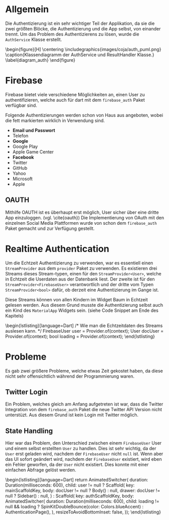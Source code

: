 # Allgemein
Die Authentizierung ist ein sehr wichtiger Teil der Applikation, da sie die zwei größten Blöcke, die Authentizierung und die App selbst, von einander trennt. Um das Problem des Authentizierens zu lösen, wurde die `AuthService` Klasse erstellt.

\begin{figure}[H]
\centering
\includegraphics{images/coja/auth_puml.png}
\caption{Klassendiagramm der AuthService und ResultHandler Klasse.}
\label{diagram_auth}
\end{figure}

# Firebase
Firebase bietet viele verschiedene Möglichkeiten an, einen User zu authentifizieren, welche auch für dart mit dem ```firebase_auth``` Paket verfügbar sind.
 
Folgende Authentizierungen werden schon von Haus aus angeboten, wobei die fett markierten wirklich in Verwendung sind.

* **Email und Passwort**
* Telefon
* **Google**
* Google Play
* Apple Game Center
* **Facebook**
* Twitter
* GitHub
* Yahoo
* Microsoft
* Apple

## OAUTH
Mithilfe OAUTH ist es überhaupt erst möglich, User sicher über eine dritte App einzuloggen. (vgl. \cite{oauth}) Die Implementierung von OAuth mit den einzelnen Social Media Plattformen wurde von schon dem `firebase_auth` Paket gemacht und zur Verfügung gestellt.

# Realtime Authentication
Um die Echtzeit Authentizierung zu verwenden, war es essentiell einen `StreamProvider` aus dem `provider` Paket zu verwenden. Es existieren drei Streams dieses Stream-typen, einen für den `StreamProvider<User>`, welche in Echtzeit die Userdaten aus der Datenbank liest. Der zweite ist für den `StreamProvider<FirebaseUser>` verantwortlich und der dritte vom Typen `StreamProvider<bool>` dafür, ob derzeit eine Authentizierung im Gange ist.

Diese Streams können von allen Kindern im Widget Baum in Echtzeit gelesen werden. Aus diesem Grund musste die Authentizierung selbst auch ein Kind des `MaterialApp` Widgets sein. (siehe Code Snippet am Ende des Kapitels)

\begin{lstlisting}[language=Dart]
/* Wie man die Echtzeitdaten des Streams auslesen kann. */
FirebaseUser user = Provider.of<FirebaseUser>(context);
User docUser = Provider.of<User>(context);
bool loading = Provider.of<bool>(context);
\end{lstlisting}
    
# Probleme
Es gab zwei größere Probleme, welche etwas Zeit gekostet haben, da diese nicht sehr offensichtlich während der Programmierung waren.

## Twitter Login
Ein Problem, welches gleich am Anfang aufgetreten ist war, dass die Twitter Integration von dem `firebase_auth` Paket die neue Twitter API Version nicht unterstüzt. Aus diesem Grund ist kein Login mit Twitter möglich.

## State Handling
Hier war das Problem, den Unterschied zwischen einem `FirebaseUser` User und einem selbst erstellten `User` zu handlen. Dies ist sehr wichtig, da der `User` erst geladen wird, nachdem der `FirebaseUser` nicht `null` ist. Wenn aber das UI  sofort geändert wird, nachdem der `FirebaseUser` existiert, wird eben ein Fehler geworfen, da der `User` nicht existiert. Dies konnte mit einer einfachen Abfrage gelöst werden.

\begin{lstlisting}[language=Dart]
return AnimatedSwitcher(
    duration: Duration(milliseconds: 600),
    child: user != null
        ? Scaffold(
            key: mainScaffoldKey,
            body: docUser != null ? Body() : null,
            drawer: docUser != null ? Sidebar() : null,
          )
        : Scaffold(
            key: authScaffoldKey,
            body: AnimatedSwitcher(
              duration: Duration(milliseconds: 600),
              child: loading != null && loading ? SpinKitDoubleBounce(color: Colors.blueAccent) : AuthenticationPage(),
            ),
            resizeToAvoidBottomInset: false,
    ));
\end{lstlisting}
